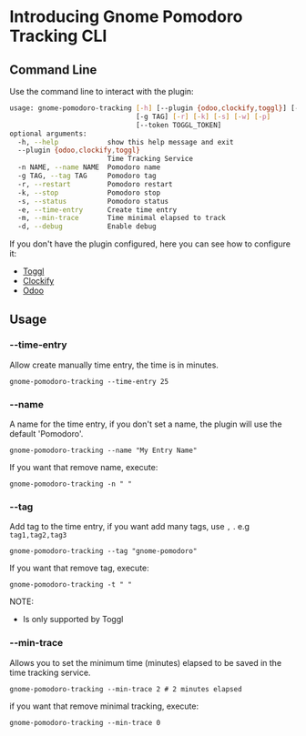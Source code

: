 
# Introducing Gnome Pomodoro Tracking CLI

## Command Line
Use the command line to interact with the plugin:


```bash
usage: gnome-pomodoro-tracking [-h] [--plugin {odoo,clockify,toggl}] [-n NAME]
                               [-g TAG] [-r] [-k] [-s] [-w] [-p]
                               [--token TOGGL_TOKEN]
optional arguments:
  -h, --help            show this help message and exit
  --plugin {odoo,clockify,toggl}
                        Time Tracking Service
  -n NAME, --name NAME  Pomodoro name
  -g TAG, --tag TAG     Pomodoro tag
  -r, --restart         Pomodoro restart
  -k, --stop            Pomodoro stop
  -s, --status          Pomodoro status
  -e, --time-entry      Create time entry
  -m, --min-trace       Time minimal elapsed to track
  -d, --debug           Enable debug


```

If you don't have the plugin configured, here you can see how to configure it:
* [Toggl](toggl.md)
* [Clockify](clockify.md)
* [Odoo](odoo.md)


## Usage

### --time-entry

Allow create manually time entry, the time is in minutes.
```
gnome-pomodoro-tracking --time-entry 25
```

### --name
A name for the time entry, if you don't set a name, the plugin will use the default 'Pomodoro'.
```
gnome-pomodoro-tracking --name "My Entry Name"
```
If you want that remove name, execute:
```
gnome-pomodoro-tracking -n " "
```

### --tag
Add tag to the time entry, if you want add many tags, use `,` . e.g  `tag1,tag2,tag3`
```
gnome-pomodoro-tracking --tag "gnome-pomodoro"
```
If you want that remove tag, execute:
```
gnome-pomodoro-tracking -t " "
```
NOTE: 
* Is only supported by Toggl

### --min-trace
Allows you to set the minimum time (minutes) elapsed to be saved in the time tracking service.
```
gnome-pomodoro-tracking --min-trace 2 # 2 minutes elapsed
```
if you want that remove minimal tracking, execute:
```
gnome-pomodoro-tracking --min-trace 0
```
